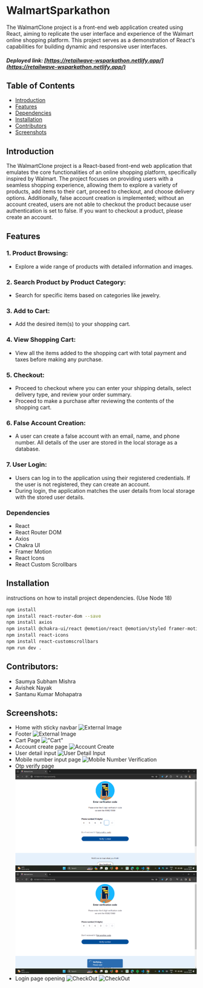 # WalmartSparkathon

The WalmartClone project is a front-end web application created using React, aiming to replicate the user interface and experience of the Walmart online shopping platform. This project serves as a demonstration of React's capabilities for building dynamic and responsive user interfaces.
##### Deployed link: [https://retailwave-wsparkathon.netlify.app/](https://retailwave-wsparkathon.netlify.app/)

## Table of Contents
- [Introduction](#introduction)
- [Features](#features)
- [Dependencies](#dependencies)
- [Installation](#installation)
- [Contributors](#contributors)
- [Screenshots](#screenshots)

## Introduction

The WalmartClone project is a React-based front-end web application that emulates the core functionalities of an online shopping platform, specifically inspired by Walmart. The project focuses on providing users with a seamless shopping experience, allowing them to explore a variety of products, add items to their cart, proceed to checkout, and choose delivery options. Additionally, false account creation is implemented; without an account created, users are not able to checkout the product because user authentication is set to false. If you want to checkout a product, please create an account.

## Features

### 1. Product Browsing:
- Explore a wide range of products with detailed information and images.

### 2. Search Product by Product Category:
- Search for specific items based on categories like jewelry.

### 3. Add to Cart:
- Add the desired item(s) to your shopping cart.

### 4. View Shopping Cart:
- View all the items added to the shopping cart with total payment and taxes before making any purchase.

### 5. Checkout:
- Proceed to checkout where you can enter your shipping details, select delivery type, and review your order summary.
- Proceed to make a purchase after reviewing the contents of the shopping cart.

### 6. False Account Creation:
- A user can create a false account with an email, name, and phone number. All details of the user are stored in the local storage as a database.

### 7. User Login:
- Users can log in to the application using their registered credentials. If the user is not registered, they can create an account.
- During login, the application matches the user details from local storage with the stored user details.


### Dependencies
- React
- React Router DOM
- Axios
- Chakra UI
- Framer Motion
- React Icons
- React Custom Scrollbars

## Installation
 instructions on how to install project dependencies. (Use Node 18)

```bash
npm install 
npm install react-router-dom --save
npm install axios
npm install @chakra-ui/react @emotion/react @emotion/styled framer-motion
npm install react-icons
npm install react-customscrollbars
npm run dev .
```

## Contributors:
- Saumya Subham Mishra
- Avishek Nayak
- Santanu Kumar Mohapatra

## Screenshots:

- Home with sticky navbar
![External Image](https://i.ibb.co/V2RG2GV/photo-6188507592876212477-w.jpg)
- Footer
![External Image](https://i.ibb.co/1GrYRzg/photo-6188507592876212487-w.jpg)
- Cart  Page
!["Cart"](https://i.ibb.co/HNz9gDn/Cart.png)
- Account create  page
![Account Create](https://i.ibb.co/txFbcNJ/Account-Create.jpg)
- User detail input
![User Detail Input](https://i.ibb.co/NpC5fZK/User-Detail-Input.png)
- Mobile number input page
![Mobile Number Verification](https://i.ibb.co/B42PcYZ/Mobile-Number-Verification.png)
- Otp verify page
![otp](https://github.com/B2Kumar03/Project1Image/blob/main/Account5.png?raw=true)
![otp](https://github.com/B2Kumar03/Project1Image/blob/main/Account6.png?raw=true)
- Login page  opening
![CheckOut](https://i.ibb.co/T1kDfvy/photo-6188507592876212486-w.jpg)
![CheckOut](https://i.ibb.co/1Xhbwdx/Login-Checkout-2.png)

